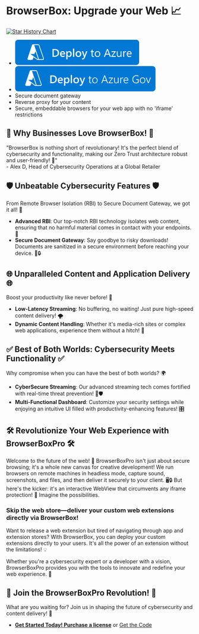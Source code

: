 # BrowserBox: Upgrade your Web 📈

[![Star History Chart](https://api.star-history.com/svg?repos=BrowserBox/BrowserBox&type=Date)](https://star-history.com/#BrowserBox/BrowserBox&Date)

-  <a
        href="https://portal.azure.com/#create/Microsoft.Template/uri/https%3A%2F%2Fraw.githubusercontent.com%2FBrowserBox%2FBrowserBox%2Fboss%2Fspread-channels%2Fazure%2Fdosyago%2Fbrowserbox%2Fazuredeploy.json/createUIDefinitionUri/https%3A%2F%2Fraw.githubusercontent.com%2FBrowserBox%2FBrowserBox%2Fboss%2Fspread-channels%2Fazure%2Fdosyago%2Fbrowserbox%2FcreateUiDefinition.json">
       <img src="https://raw.githubusercontent.com/Azure/azure-quickstart-templates/master/1-CONTRIBUTION-GUIDE/images/deploytoazure.svg?sanitize=true" alt="Deploy To Azure" style="max-width:100%"/>
      </a>
-  <a
        href="https://portal.azure.us/#create/Microsoft.Template/uri/https%3A%2F%2Fraw.githubusercontent.com%2FBrowserBox%2FBrowserBox%2Fboss%2Fspread-channels%2Fazure%2Fdosyago%2Fbrowserbox%2Fazuredeploy.json/createUIDefinitionUri/https%3A%2F%2Fraw.githubusercontent.com%2FBrowserBox%2FBrowserBox%2Fboss%2Fspread-channels%2Fazure%2Fdosyago%2Fbrowserbox%2FcreateUiDefinition.json">
       <img src="https://raw.githubusercontent.com/Azure/azure-quickstart-templates/master/1-CONTRIBUTION-GUIDE/images/deploytoazuregov.svg?sanitize=true" alt="Deploy To Azure US Gov" style="max-width: 100%;"/>
      </a>
- Secure document gateway
- Reverse proxy for your content
- Secure, embeddable browsers for your web app with no 'iframe' restrictions

## 🌟 **Why Businesses Love BrowserBox!** 🌟

"BrowserBox is nothing short of revolutionary! It's the perfect blend of cybersecurity and functionality, making our Zero Trust architecture robust and user-friendly! 🚀"  
\- Alex D, Head of Cybersecurity Operations at a Global Retailer

## 🛡️ **Unbeatable Cybersecurity Features** 🛡️

From Remote Browser Isolation (RBI) to Secure Document Gateway, we got it all! 💪

- **Advanced RBI**: Our top-notch RBI technology isolates web content, ensuring that no harmful material comes in contact with your endpoints. 🎯
- **Secure Document Gateway**: Say goodbye to risky downloads! Documents are sanitized in a secure environment before reaching your device. 📄🔒

## 🌐 **Unparalleled Content and Application Delivery** 🌐

Boost your productivity like never before! 🚀

- **Low-Latency Streaming**: No buffering, no waiting! Just pure high-speed content delivery! 🌪️
- **Dynamic Content Handling**: Whether it's media-rich sites or complex web applications, experience them without a hitch! 🌈

## ✅ **Best of Both Worlds: Cybersecurity Meets Functionality** ✅

Why compromise when you can have the best of both worlds? 🌍

- **CyberSecure Streaming**: Our advanced streaming tech comes fortified with real-time threat prevention! 🎥🛡️
- **Multi-Functional Dashboard**: Customize your security settings while enjoying an intuitive UI filled with productivity-enhancing features! 🎛️

## 🛠️ **Revolutionize Your Web Experience with BrowserBoxPro** 🛠️

Welcome to the future of the web! 🎉 BrowserBoxPro isn't just about secure browsing; it's a whole new canvas for creative development! We run browsers on remote machines in headless mode, capture sound, screenshots, and files, and then deliver it securely to your client. 🖥️🔒
But here's the kicker: it's an interactive WebView that circumvents any iframe protection! 🤯 Imagine the possibilities. 

### Skip the web store—deliver your custom web extensions directly via BrowserBox!

Want to release a web extension but tired of navigating through app and extension stores? With BrowserBox, you can deploy your custom extensions directly to your users. It's all the power of an extension without the limitations! 💡

Whether you're a cybersecurity expert or a developer with a vision, BrowserBoxPro provides you with the tools to innovate and redefine your web experience. 🚀

## 🎉 **Join the BrowserBoxPro Revolution!** 🎉

What are you waiting for? Join us in shaping the future of cybersecurity and content delivery! 🌟

- [**Get Started Today! Purchase a license**](https://dosyago.com) or [Get the Code](https://github.com/BrowserBox/BrowserBox)

